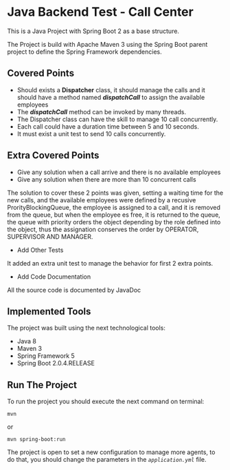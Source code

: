 # Java Backend Test - Call Center

This is a Java Project with Spring Boot 2 as a base structure.

The Project is build with Apache Maven 3 using the Spring Boot parent project to define the Spring Framework dependencies.

## Covered Points

- Should exists a **Dispatcher** class, it should manage the calls and it should have a method named **_dispatchCall_** to assign the available employees
- The **_dispatchCall_** method can be invoked by many threads.
- The Dispatcher class can have the skill to manage 10 call concurrently.
- Each call could have a duration time between 5 and 10 seconds.
- It must exist a unit test to send 10 calls concurrently.

## Extra Covered Points

- Give any solution when a call arrive and there is no available employees
- Give any solution when there are more than 10 concurrent calls

The solution to cover these 2 points was given, setting a waiting time for the new calls, and the available employees were defined by a recusive ProrityBlockingQueue, the employee is assigned to a call, and it is removed from the queue, but when the employee es free, it is returned to the queue, the queue with priority orders the object depending by the role defined into the object, thus the assignation conserves the order by OPERATOR, SUPERVISOR AND MANAGER.

- Add Other Tests

It added an extra unit test to manage the behavior for first 2 extra points.

- Add Code Documentation

All the source code is documented by JavaDoc

## Implemented Tools

The project was built using the next technological tools:

- Java 8
- Maven 3
- Spring Framework 5
- Spring Boot 2.0.4.RELEASE

## Run The Project

To run the project you should execute the next command on terminal:

```
mvn
``` 
or
```
mvn spring-boot:run
``` 

The project is open to set a new configuration to manage more agents, to do that, you should change the parameters in the _`application.yml`_ file.